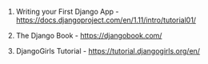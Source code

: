 1. Writing your First Django App - https://docs.djangoproject.com/en/1.11/intro/tutorial01/

2. The Django Book - https://djangobook.com/

3. DjangoGirls Tutorial - https://tutorial.djangogirls.org/en/


